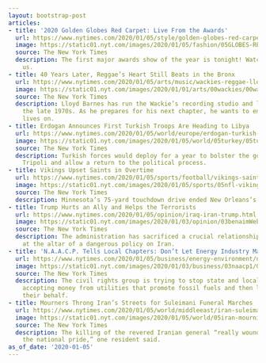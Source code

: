 ```yaml
---
layout: bootstrap-post
articles:
- title: '2020 Golden Globes Red Carpet: Live From the Awards'
  url: https://www.nytimes.com/2020/01/05/style/golden-globes-red-carpet-fashion.html
  image: https://static01.nyt.com/images/2020/01/05/fashion/05GLOBES-REDCARPET1/05GLOBES-REDCARPET1-facebookJumbo-v2.jpg
  source: The New York Times
  description: The first major awards show of the year is tonight! Watch along with
    us.
- title: 40 Years Later, Reggae’s Heart Still Beats in the Bronx
  url: https://www.nytimes.com/2020/01/05/arts/music/wackies-reggae-lloyd-barnes.html
  image: https://static01.nyt.com/images/2020/01/01/arts/00wackies/00wackies-facebookJumbo.jpg
  source: The New York Times
  description: Lloyd Barnes has run the Wackie’s recording studio and label since
    the late 1970s. As he prepares for his next chapter, he wants to ensure its spirit
    lives on.
- title: Erdogan Announces First Turkish Troops Are Heading to Libya
  url: https://www.nytimes.com/2020/01/05/world/europe/erdogan-turkish-troops-libya.html
  image: https://static01.nyt.com/images/2020/01/05/world/05turkey/05turkey-facebookJumbo.jpg
  source: The New York Times
  description: Turkish forces would deploy for a year to bolster the government in
    Tripoli and allow a return to the political process.
- title: Vikings Upset Saints in Overtime
  url: https://www.nytimes.com/2020/01/05/sports/football/vikings-saints-score.html
  image: https://static01.nyt.com/images/2020/01/05/sports/05nfl-vikings-saints/05nfl-vikings-saints-facebookJumbo.jpg
  source: The New York Times
  description: Minnesota’s 75-yard touchdown drive ended New Orleans’s season.
- title: Trump Hurts an Ally and Helps the Terrorists
  url: https://www.nytimes.com/2020/01/05/opinion/iraq-iran-trump.html
  image: https://static01.nyt.com/images/2020/01/03/opinion/03benaimWeb/03benaimWeb-facebookJumbo.jpg
  source: The New York Times
  description: The administration has sacrificed a crucial relationship with Iraq
    at the altar of a dangerous policy on Iran.
- title: 'N.A.A.C.P. Tells Local Chapters: Don’t Let Energy Industry Manipulate You'
  url: https://www.nytimes.com/2020/01/05/business/energy-environment/naacp-utility-donations.html
  image: https://static01.nyt.com/images/2020/01/03/business/03naacp1/00naacp1-facebookJumbo.jpg
  source: The New York Times
  description: The civil rights group is trying to stop state and local branches from
    accepting money from utilities that promote fossil fuels and then lobbying on
    their behalf.
- title: Mourners Throng Iran’s Streets for Suleimani Funeral Marches
  url: https://www.nytimes.com/2020/01/05/world/middleeast/iran-suleimani-funeral.html
  image: https://static01.nyt.com/images/2020/01/05/world/05iran-mourning/05iran-mourning-facebookJumbo.jpg
  source: The New York Times
  description: The killing of the revered Iranian general “really wounded and insulted
    the national pride,” one resident said.
as_of_date: '2020-01-05'
---
```


